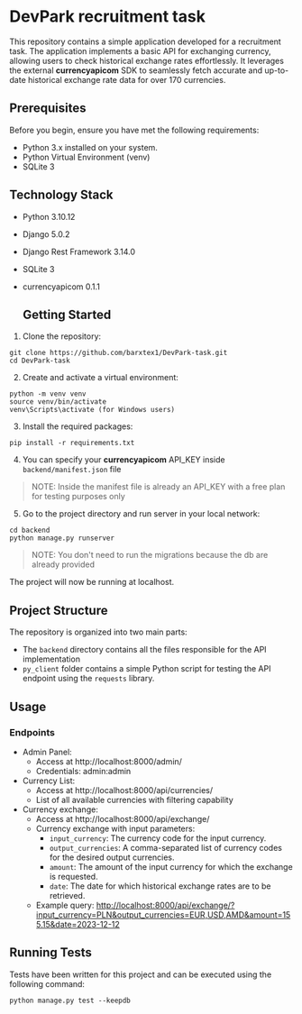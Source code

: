 # DevPark recruitment task
This repository contains a simple application developed for a recruitment task. The application implements a basic API for exchanging currency, allowing users to check historical exchange rates effortlessly. It leverages the external **currencyapicom** SDK to seamlessly fetch accurate and up-to-date historical exchange rate data for over 170 currencies.

## Prerequisites
Before you begin, ensure you have met the following requirements:
- Python 3.x installed on your system.
- Python Virtual Environment (venv)
- SQLite 3

## Technology Stack
- Python 3.10.12
- Django 5.0.2
- Django Rest Framework 3.14.0
- SQLite 3
- currencyapicom 0.1.1

  ## Getting Started
1. Clone the repository:
```
git clone https://github.com/barxtex1/DevPark-task.git
cd DevPark-task
```
2. Create and activate a virtual environment:
```
python -m venv venv
source venv/bin/activate
venv\Scripts\activate (for Windows users)
```
3. Install the required packages:
```
pip install -r requirements.txt
```
4. You can specify your **currencyapicom** API_KEY inside `backend/manifest.json` file
> NOTE: Inside the manifest file is already an API_KEY with a free plan for testing purposes only
5. Go to the project directory and run server in your local network:
```
cd backend
python manage.py runserver
```
> NOTE: You don't need to run the migrations because the db are already provided

The project will now be running at localhost.

## Project Structure

The repository is organized into two main parts:
- The `backend` directory contains all the files responsible for the API implementation
- `py_client` folder contains a simple Python script for testing the API endpoint using the `requests` library. 

## Usage
### Endpoints
- Admin Panel:
    - Access at http://localhost:8000/admin/
    - Credentials: admin:admin
- Currency List:
    - Access at http://localhost:8000/api/currencies/
    - List of all available currencies with filtering capability
- Currency exchange:
    - Access at http://localhost:8000/api/exchange/
    - Currency exchange with input parameters:
        - `input_currency`: The currency code for the input currency.
        - `output_currencies`: A comma-separated list of currency codes for the desired output currencies.
        - `amount`: The amount of the input currency for which the exchange is requested.
        - `date`: The date for which historical exchange rates are to be retrieved.
    - Example query:
        [http://localhost:8000/api/exchange/?input_currency=PLN&output_currencies=EUR,USD,AMD&amount=155.15&date=2023-12-12](http://localhost:8000/api/exchange/?input_currency=PLN&output_currencies=EUR,USD,AMD&amount=155.15&date=2023-12-12)

## Running Tests
Tests have been written for this project and can be executed using the following command:
```
python manage.py test --keepdb
```


